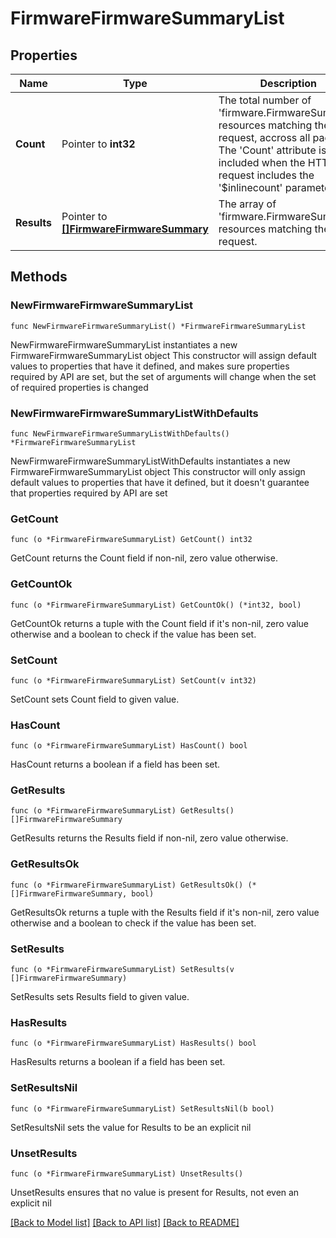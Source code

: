 # FirmwareFirmwareSummaryList

## Properties

Name | Type | Description | Notes
------------ | ------------- | ------------- | -------------
**Count** | Pointer to **int32** | The total number of &#39;firmware.FirmwareSummary&#39; resources matching the request, accross all pages. The &#39;Count&#39; attribute is included when the HTTP GET request includes the &#39;$inlinecount&#39; parameter. | [optional] 
**Results** | Pointer to [**[]FirmwareFirmwareSummary**](firmware.FirmwareSummary.md) | The array of &#39;firmware.FirmwareSummary&#39; resources matching the request. | [optional] 

## Methods

### NewFirmwareFirmwareSummaryList

`func NewFirmwareFirmwareSummaryList() *FirmwareFirmwareSummaryList`

NewFirmwareFirmwareSummaryList instantiates a new FirmwareFirmwareSummaryList object
This constructor will assign default values to properties that have it defined,
and makes sure properties required by API are set, but the set of arguments
will change when the set of required properties is changed

### NewFirmwareFirmwareSummaryListWithDefaults

`func NewFirmwareFirmwareSummaryListWithDefaults() *FirmwareFirmwareSummaryList`

NewFirmwareFirmwareSummaryListWithDefaults instantiates a new FirmwareFirmwareSummaryList object
This constructor will only assign default values to properties that have it defined,
but it doesn't guarantee that properties required by API are set

### GetCount

`func (o *FirmwareFirmwareSummaryList) GetCount() int32`

GetCount returns the Count field if non-nil, zero value otherwise.

### GetCountOk

`func (o *FirmwareFirmwareSummaryList) GetCountOk() (*int32, bool)`

GetCountOk returns a tuple with the Count field if it's non-nil, zero value otherwise
and a boolean to check if the value has been set.

### SetCount

`func (o *FirmwareFirmwareSummaryList) SetCount(v int32)`

SetCount sets Count field to given value.

### HasCount

`func (o *FirmwareFirmwareSummaryList) HasCount() bool`

HasCount returns a boolean if a field has been set.

### GetResults

`func (o *FirmwareFirmwareSummaryList) GetResults() []FirmwareFirmwareSummary`

GetResults returns the Results field if non-nil, zero value otherwise.

### GetResultsOk

`func (o *FirmwareFirmwareSummaryList) GetResultsOk() (*[]FirmwareFirmwareSummary, bool)`

GetResultsOk returns a tuple with the Results field if it's non-nil, zero value otherwise
and a boolean to check if the value has been set.

### SetResults

`func (o *FirmwareFirmwareSummaryList) SetResults(v []FirmwareFirmwareSummary)`

SetResults sets Results field to given value.

### HasResults

`func (o *FirmwareFirmwareSummaryList) HasResults() bool`

HasResults returns a boolean if a field has been set.

### SetResultsNil

`func (o *FirmwareFirmwareSummaryList) SetResultsNil(b bool)`

 SetResultsNil sets the value for Results to be an explicit nil

### UnsetResults
`func (o *FirmwareFirmwareSummaryList) UnsetResults()`

UnsetResults ensures that no value is present for Results, not even an explicit nil

[[Back to Model list]](../README.md#documentation-for-models) [[Back to API list]](../README.md#documentation-for-api-endpoints) [[Back to README]](../README.md)


